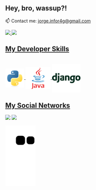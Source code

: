 ## Hey, bro, wassup?!

 📫 Contact me: jorge.infor4g@gmail.com

<div>
  <a href="https://github.com/JorgeRoniel">
  <img height="180em" src="https://github-readme-stats.vercel.app/api?username=JorgeRoniel&show_icons=true&theme=dracula&include_all_commits=true&count_private=true"/>
  <img height="160em" src="https://github-readme-stats.vercel.app/api/top-langs/?username=JorgeRoniel&layout=compact&langs_count=7&theme=dracula"/>
</div>
  
  ##
  <h2>My Developer Skills</h2>
<div style="display: inline_block"><br>
  <img align="center" alt="Rafa-Python" height="60" width="60" src="https://raw.githubusercontent.com/devicons/devicon/master/icons/python/python-original.svg">
  <img align="center" alt="java-icon" height="70" width="80" src="https://raw.githubusercontent.com/devicons/devicon/1119b9f84c0290e0f0b38982099a2bd027a48bf1/icons/java/java-original-wordmark.svg">
  <img align="center" alt="django-icon" height="90" width="90" src="https://github.com/devicons/devicon/blob/master/icons/django/django-plain-wordmark.svg">
</div>
  
  ##
  <h2>My Social Networks</h2>  
<div>
  <a href="https://www.instagram.com/jorgeroniel__/" target="_blank"><img src="https://img.shields.io/badge/-Instagram-%23E4405F?style=for-the-badge&logo=instagram&logoColor=white" target="_blank"></a>
  <a href="https://www.linkedin.com/in/jorge-roniel-244762230" target="_blank"><img src="https://img.shields.io/badge/-LinkedIn-%230077B5?style=for-the-badge&logo=linkedin&logoColor=white" target="_blank"></a>
  
  ![Snake animation](https://github.com/JorgeRoniel/JorgeRoniel/blob/output/github-contribution-grid-snake.svg)
  
</div>
